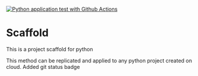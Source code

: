 [![Python application test with Github Actions](https://github.com/shailu1391/Scaffold/actions/workflows/main.yml/badge.svg)](https://github.com/shailu1391/Scaffold/actions/workflows/main.yml)

# Scaffold
This is a project scaffold for python

This method can be replicated and applied to any python project created on cloud.
Added git status badge
